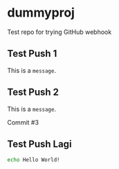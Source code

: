 # dummyproj
Test repo for trying GitHub webhook

## Test Push 1

This is a `message`.

## Test Push 2

This is a `message`.

Commit #3

## Test Push Lagi

```bash
echo Hello World!
```
